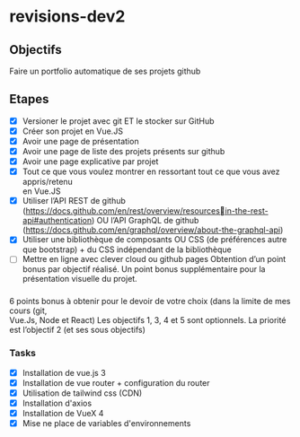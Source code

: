 # revisions-dev2

## Objectifs
Faire un portfolio automatique de ses projets github

## Etapes

- [x] Versioner	le	projet	avec	git	ET	le	stocker	sur	GitHub
- [x] Créer	son	projet	en	Vue.JS
- [x] Avoir	une	page de	présentation
- [x] Avoir	une	page de	liste	des	projets	présents	sur	github
- [x] Avoir	une	page explicative	par	projet
- [x] Tout	ce	que	vous voulez	montrer	en	ressortant	tout	ce	que	vous	avez	appris/retenu	
en	Vue.JS
- [x] Utiliser	l’API	REST	de	github	(https://docs.github.com/en/rest/overview/resourcesin-the-rest-api#authentication)	OU	l’API	GraphQL	de	github	
(https://docs.github.com/en/graphql/overview/about-the-graphql-api)
- [x] Utiliser	une bibliothèque	de	composants	OU	CSS	(de	préférences	autre	que	
bootstrap)	+	du	CSS	indépendant	de	la	bibliothèque
- [ ] Mettre	en	ligne	avec	clever	cloud	ou	github	pages
Obtention	d’un	point	bonus	par	objectif	réalisé.	Un	point	bonus	supplémentaire	pour	la	
présentation	visuelle	du	projet.

###

6	points	bonus	à	obtenir	pour	le	devoir	de	votre	choix	(dans	la	limite	de	mes	cours	(git,	
Vue.Js,	Node	et	React)
Les	objectifs	1,	3,	4	et	5	sont	optionnels.	La	priorité	est	l’objectif	2	(et	ses	sous	objectifs)

### Tasks

- [x] Installation de vue.js 3
- [x] Installation de vue router + configuration du router
- [x] Utilisation de tailwind css (CDN)
- [x] Installation d'axios
- [x] Installation de VueX 4
- [x] Mise ne place de variables d'environnements